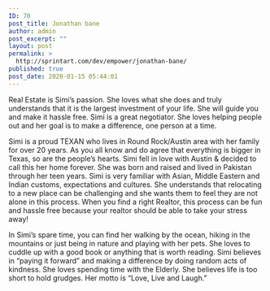 ```yaml
---
ID: 70
post_title: Jonathan bane
author: admin
post_excerpt: ""
layout: post
permalink: >
  http://sprintart.com/dev/empower/jonathan-bane/
published: true
post_date: 2020-01-15 05:44:01
---
```

Real Estate is Simi’s passion. She loves what she does and truly understands that it is the largest investment of your life. She will guide you and make it hassle free. Simi is a great negotiator. She loves helping people out and her goal is to make a difference, one person at a time. 

Simi is a proud TEXAN who lives in Round Rock/Austin area with her family for over 20 years. As you all know and do agree that everything is bigger in Texas, so are the people’s hearts. Simi fell in love with Austin & decided to call this her home forever. She was born and raised and lived in Pakistan through her teen years. Simi is very familiar with Asian, Middle Eastern and Indian customs, expectations and cultures. She understands that relocating to a new place can be challenging and she wants them to feel they are not alone in this process. When you find a right Realtor, this process can be fun and hassle free because your realtor should be able to take your stress away!

In Simi’s spare time, you can find her walking by the ocean, hiking in the mountains or just being in nature and playing with her pets. She loves to cuddle up with a good book or anything that is worth reading. Simi believes in “paying it forward” and making a difference by doing random acts of kindness. She loves spending time with the Elderly. She believes life is too short to hold grudges. Her motto is “Love, Live and Laugh."